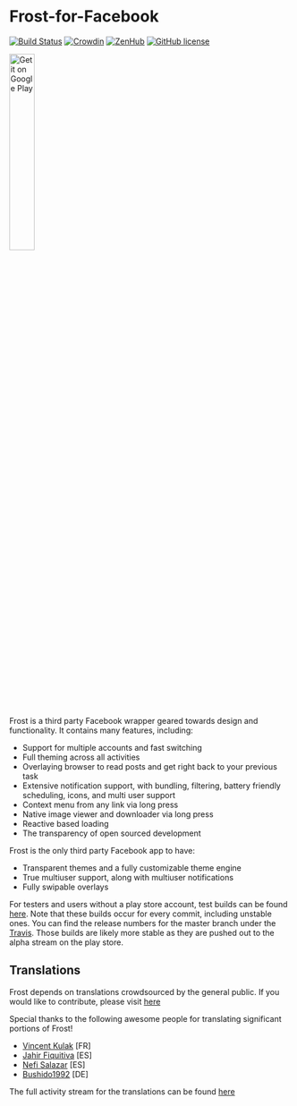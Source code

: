 # Frost-for-Facebook

[![Build Status](https://travis-ci.org/AllanWang/Frost-for-Facebook.svg?branch=master)](https://travis-ci.org/AllanWang/Frost-for-Facebook)
[![Crowdin](https://d322cqt584bo4o.cloudfront.net/frost-for-facebook/localized.svg)](https://crowdin.com/project/frost-for-facebook)
[![ZenHub](https://img.shields.io/badge/Shipping%20faster%20with-ZenHub-45529A.svg)](https://app.zenhub.com/workspace/o/allanwang/frost-for-facebook/boards)
[![GitHub license](https://img.shields.io/badge/license-GPL--v3-blue.svg)](https://raw.githubusercontent.com/AllanWang/Frost-for-Facebook/master/LICENSE)

<a href='https://play.google.com/store/apps/details?id=com.pitchedapps.frost&utm_source=github'><img alt='Get it on Google Play' width="30%" src='https://play.google.com/intl/en_us/badges/images/generic/en_badge_web_generic.png'/></a>

Frost is a third party Facebook wrapper geared towards design and functionality.
It contains many features, including:
* Support for multiple accounts and fast switching
* Full theming across all activities
* Overlaying browser to read posts and get right back to your previous task
* Extensive notification support, with bundling, filtering, battery friendly scheduling, icons, and multi user support
* Context menu from any link via long press
* Native image viewer and downloader via long press
* Reactive based loading
* The transparency of open sourced development

Frost is the only third party Facebook app to have:
* Transparent themes and a fully customizable theme engine
* True multiuser support, along with multiuser notifications
* Fully swipable overlays

For testers and users without a play store account, test builds can be found [here](https://github.com/AllanWang/Frost-for-Facebook-APK-Builder/releases).
Note that these builds occur for every commit, including unstable ones.
You can find the release numbers for the master branch under the [Travis](https://travis-ci.org/AllanWang/Frost-for-Facebook/branches).
Those builds are likely more stable as they are pushed out to the alpha stream on the play store.

## Translations

Frost depends on translations crowdsourced by the general public.
If you would like to contribute, please visit [here](https://crwd.in/frost-for-facebook)

Special thanks to the following awesome people for translating significant portions of Frost!

* [Vincent Kulak](https://github.com/VonOx) [FR]
* [Jahir Fiquitiva](https://jahirfiquitiva.me/) [ES]
* [Nefi Salazar](https://plus.google.com/u/0/105547968033551087431) [ES]
* [Bushido1992](https://forum.xda-developers.com/member.php?u=5179246) [DE]

The full activity stream for the translations can be found [here](https://crowdin.com/project/frost-for-facebook/activity_stream)